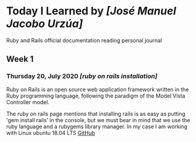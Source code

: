 # Today I Learned by *[José Manuel Jacobo Urzúa]*

Ruby and Rails official documentation reading personal journal

## Week 1

### Thursday 20, July 2020 *[ruby on rails installation]*
Ruby on Rails is an open source web application framework written in the Ruby programming language, following the paradigm of the Model Vista Controller model.

The ruby ​​on rails page mentions that installing rails is as easy as putting 'gem install rails' in the console, but we must bear in mind that we use the ruby ​​language and a rubygems library manager.
In my case I am working with Linux ubuntu 18.04 LTS [GitHub](http://rubyonrails.org.es/instala.html)

